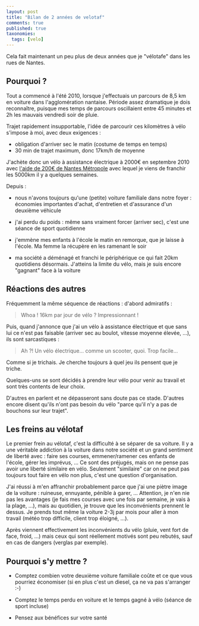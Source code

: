 ```yaml
---
layout: post
title: "Bilan de 2 années de velotaf"
comments: true
published: true
taxonomies: 
  tags: [velo]
---
```


Cela fait maintenant un peu plus de deux années que je "vélotafe" dans les rues de Nantes.


## Pourquoi ?


Tout a commencé à l'été 2010, lorsque j'effectuais un parcours de 8,5 km en voiture dans 
l'agglomération nantaise.
Période assez dramatique je dois reconnaître, puisque mes temps de parcours oscillaient 
entre 45 minutes et 2h les mauvais vendredi soir de pluie.


Trajet rapidement insupportable, l'idée de parcourir ces kilomètres à vélo s'impose à moi, 
avec deux exigences :
- obligation d'arriver sec le matin (costume de temps en temps) 
- 30 min de trajet maximum, donc 17km/h de moyenne


J'achète donc un vélo à assistance électrique à 2000€ en septembre 2010 avec
[l'aide de 200€ de Nantes Métropole](http://www.nantesmetropole.fr/pratique/transports/subvention-pour-l-achat-d-un-velo-a-assistance-electrique-transport-et-deplacements-31822.kjsp) 
avec lequel je viens de franchir les 5000km il y a quelques semaines.


Depuis :

- nous n'avons toujours qu'une (petite) voiture familiale dans notre foyer : économies importantes d'achat, d'entretien et d'assurance d'un deuxième véhicule

- j'ai perdu du poids : même sans vraiment forcer (arriver sec), c'est une séance de sport quotidienne

- j'emmène mes enfants à l'école le matin en remorque, que je laisse à l'école. Ma femme la récupère en les ramenant le soir

- ma société a déménagé et franchi le périphérique ce qui fait 20km quotidiens désormais. J'atteins la limite du vélo, mais je suis encore "gagnant" face à la voiture


## Réactions des autres


Fréquemment la même séquence de réactions : d'abord admiratifs :

> Whoa ! 16km par jour de vélo ? Impressionnant !

Puis, quand j'annonce que j'ai un vélo à assistance électrique et que sans 
lui ce n'est pas faisable (arriver sec au boulot, vitesse moyenne élevée, ...), ils sont 
sarcastiques :

> Ah ?! Un vélo électrique... comme un scooter, quoi. Trop facile...

Comme si je trichais. Je cherche toujours à quel jeu ils pensent que je triche.


Quelques-uns se sont décidés à prendre leur vélo pour venir au travail et sont très contents de leur choix.


D'autres en parlent et ne dépasseront sans doute pas ce stade.
D'autres encore disent qu'ils n'ont pas besoin du vélo "parce qu'il n'y a pas de bouchons sur leur trajet".


## Les freins au vélotaf


Le premier frein au vélotaf, c'est la difficulté à se séparer de sa voiture. Il y a une véritable addiction 
à la voiture dans notre société et un grand sentiment de liberté avec : faire ses courses, emmener/ramener 
ces enfants de l'école, gérer les imprévus, ...
Ce sont des préjugés, mais on ne pense pas avoir une liberté similaire en vélo. Seulement "similaire" 
car on ne peut pas toujours tout faire en vélo non plus, c'est une question d'organisation.


J'ai réussi à m'en affranchir probablement parce que j'ai une piètre image de la voiture : ruineuse, 
ennuyante, pénible à garer, ... 
Attention, je n'en nie pas les avantages (je fais mes courses avec une fois par semaine, je vais à la 
plage, ...), mais au quotidien, je trouve que les inconvénients prennent le dessus. Je prends tout 
même la voiture 2-3j par mois pour aller à mon travail (météo trop difficile, client trop éloigné, ...).


Après viennent effectivement les inconvénients du vélo (pluie, vent fort de face, froid, ...) mais 
ceux qui sont réellement motivés sont peu rebutés, sauf en cas de dangers (verglas par exemple).


## Pourquoi s'y mettre ?


- Comptez combien votre deuxième voiture familiale coûte et ce que vous pourriez économiser (si en 
plus c'est un diesel, ça ne va pas s'arranger :-)

- Comptez le temps perdu en voiture et le temps gagné à vélo (séance de sport incluse)

- Pensez aux bénéfices sur votre santé
